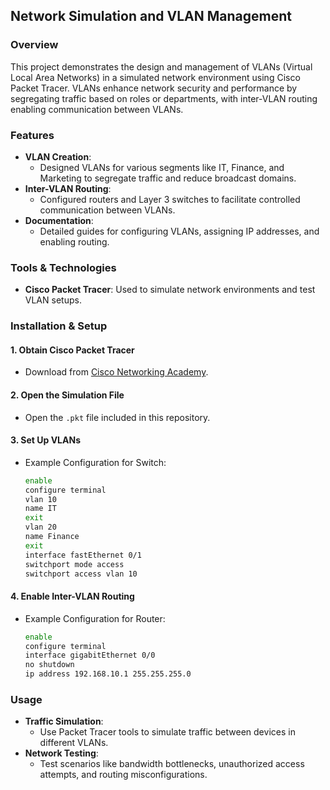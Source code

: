 ## **Network Simulation and VLAN Management**

### **Overview**
This project demonstrates the design and management of VLANs (Virtual Local Area Networks) in a simulated network environment using Cisco Packet Tracer. VLANs enhance network security and performance by segregating traffic based on roles or departments, with inter-VLAN routing enabling communication between VLANs.

### **Features**
- **VLAN Creation**:
  - Designed VLANs for various segments like IT, Finance, and Marketing to segregate traffic and reduce broadcast domains.
- **Inter-VLAN Routing**:
  - Configured routers and Layer 3 switches to facilitate controlled communication between VLANs.
- **Documentation**:
  - Detailed guides for configuring VLANs, assigning IP addresses, and enabling routing.

### **Tools & Technologies**
- **Cisco Packet Tracer**: Used to simulate network environments and test VLAN setups.

### **Installation & Setup**
#### **1. Obtain Cisco Packet Tracer**
- Download from [Cisco Networking Academy](https://www.netacad.com/).

#### **2. Open the Simulation File**
- Open the `.pkt` file included in this repository.

#### **3. Set Up VLANs**
- Example Configuration for Switch:
  ```bash
  enable
  configure terminal
  vlan 10
  name IT
  exit
  vlan 20
  name Finance
  exit
  interface fastEthernet 0/1
  switchport mode access
  switchport access vlan 10
  ```

#### **4. Enable Inter-VLAN Routing**
- Example Configuration for Router:
  ```bash
  enable
  configure terminal
  interface gigabitEthernet 0/0
  no shutdown
  ip address 192.168.10.1 255.255.255.0
  ```
  
### **Usage**
- **Traffic Simulation**:
  - Use Packet Tracer tools to simulate traffic between devices in different VLANs.
- **Network Testing**:
  - Test scenarios like bandwidth bottlenecks, unauthorized access attempts, and routing misconfigurations.
